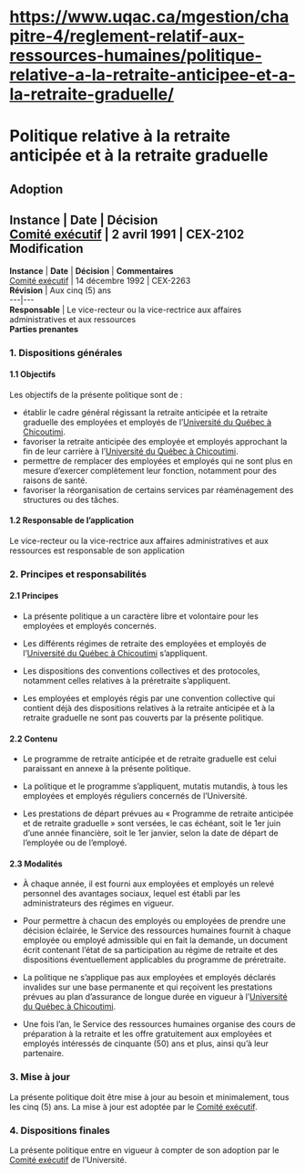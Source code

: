 # https://www.uqac.ca/mgestion/chapitre-4/reglement-relatif-aux-ressources-humaines/politique-relative-a-la-retraite-anticipee-et-a-la-retraite-graduelle/

# Politique relative à la retraite anticipée et à la retraite graduelle
**Adoption**  
---  
**Instance** | **Date** | **Décision**  
[Comité exécutif](https://www.uqac.ca/mgestion/chapitre-4/reglement-relatif-aux-ressources-humaines/politique-relative-a-la-retraite-anticipee-et-a-la-retraite-graduelle/<https:/www.uqac.ca/mgestion/lexique/comite-executif/>) | 2 avril 1991 | CEX-2102  
**Modification**  
---  
**Instance** | **Date** | **Décision** | **Commentaires**  
[Comité exécutif](https://www.uqac.ca/mgestion/chapitre-4/reglement-relatif-aux-ressources-humaines/politique-relative-a-la-retraite-anticipee-et-a-la-retraite-graduelle/<https:/www.uqac.ca/mgestion/lexique/comite-executif/>) | 14 décembre 1992 | CEX-2263  
**Révision** | Aux cinq (5) ans  
---|---  
**Responsable** | Le vice-recteur ou la vice-rectrice aux affaires administratives et aux ressources  
**Parties prenantes**  
### 1. Dispositions générales
####  1.1 Objectifs
Les objectifs de la présente politique sont de :
  * établir le cadre général régissant la retraite anticipée et la retraite graduelle des employées et employés de l’[Université du Québec à Chicoutimi](https://www.uqac.ca/mgestion/chapitre-4/reglement-relatif-aux-ressources-humaines/politique-relative-a-la-retraite-anticipee-et-a-la-retraite-graduelle/<https:/www.uqac.ca/mgestion/lexique/universite-du-quebec-a-chicoutimi/>).
  * favoriser la retraite anticipée des employée et employés approchant la fin de leur carrière à l’[Université du Québec à Chicoutimi](https://www.uqac.ca/mgestion/chapitre-4/reglement-relatif-aux-ressources-humaines/politique-relative-a-la-retraite-anticipee-et-a-la-retraite-graduelle/<https:/www.uqac.ca/mgestion/lexique/universite-du-quebec-a-chicoutimi/>).
  * permettre de remplacer des employées et employés qui ne sont plus en mesure d’exercer complètement leur fonction, notamment pour des raisons de santé.
  * favoriser la réorganisation de certains services par réaménagement des structures ou des tâches.


#### 1.2 Responsable de l’application
Le vice-recteur ou la vice-rectrice aux affaires administratives et aux ressources est responsable de son application
### 2. Principes et responsabilités
#### 2.1 Principes
  * La présente politique a un caractère libre et volontaire pour les employées et employés concernés.


  * Les différents régimes de retraite des employées et employés de l’[Université du Québec à Chicoutimi](https://www.uqac.ca/mgestion/chapitre-4/reglement-relatif-aux-ressources-humaines/politique-relative-a-la-retraite-anticipee-et-a-la-retraite-graduelle/<https:/www.uqac.ca/mgestion/lexique/universite-du-quebec-a-chicoutimi/>) s’appliquent.


  * Les dispositions des conventions collectives et des protocoles, notamment celles relatives à la préretraite s’appliquent.


  * Les employées et employés régis par une convention collective qui contient déjà des dispositions relatives à la retraite anticipée et à la retraite graduelle ne sont pas couverts par la présente politique.


#### 2.2 Contenu
  * Le programme de retraite anticipée et de retraite graduelle est celui paraissant en annexe à la présente politique.


  * La politique et le programme s’appliquent, mutatis mutandis, à tous les employées et employés réguliers concernés de l’Université.


  * Les prestations de départ prévues au « Programme de retraite anticipée et de retraite graduelle » sont versées, le cas échéant, soit le 1er juin d’une année financière, soit le 1er janvier, selon la date de départ de l’employée ou de l’employé.


#### 2.3 Modalités
  * À chaque année, il est fourni aux employées et employés un relevé personnel des avantages sociaux, lequel est établi par les administrateurs des régimes en vigueur.


  * Pour permettre à chacun des employés ou employées de prendre une décision éclairée, le Service des ressources humaines fournit à chaque employée ou employé admissible qui en fait la demande, un document écrit contenant l’état de sa participation au régime de retraite et des dispositions éventuellement applicables du programme de préretraite.


  * La politique ne s’applique pas aux employées et employés déclarés invalides sur une base permanente et qui reçoivent les prestations prévues au plan d’assurance de longue durée en vigueur à l’[Université du Québec à Chicoutimi](https://www.uqac.ca/mgestion/chapitre-4/reglement-relatif-aux-ressources-humaines/politique-relative-a-la-retraite-anticipee-et-a-la-retraite-graduelle/<https:/www.uqac.ca/mgestion/lexique/universite-du-quebec-a-chicoutimi/>).


  * Une fois l’an, le Service des ressources humaines organise des cours de préparation à la retraite et les offre gratuitement aux employées et employés intéressés de cinquante (50) ans et plus, ainsi qu’à leur partenaire.


### 3. Mise à jour
La présente politique doit être mise à jour au besoin et minimalement, tous les cinq (5) ans. La mise à jour est adoptée par le [Comité exécutif](https://www.uqac.ca/mgestion/chapitre-4/reglement-relatif-aux-ressources-humaines/politique-relative-a-la-retraite-anticipee-et-a-la-retraite-graduelle/<https:/www.uqac.ca/mgestion/lexique/comite-executif/>).
### 4. Dispositions finales
La présente politique entre en vigueur à compter de son adoption par le [Comité exécutif](https://www.uqac.ca/mgestion/chapitre-4/reglement-relatif-aux-ressources-humaines/politique-relative-a-la-retraite-anticipee-et-a-la-retraite-graduelle/<https:/www.uqac.ca/mgestion/lexique/comite-executif/>) de l’Université.

